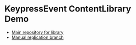 # KeypressEvent ContentLibrary Demo
- [Main repository for library](https://github.com/NotestQ/ContentLibrary)  
- [Manual replication branch](https://github.com/NotestQ/KeypressEvent-LibraryDemo/tree/master)

